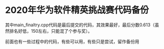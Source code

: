 # 2020年华为软件精英挑战赛代码备份

其中main_finaltry.cpp代码是最后提交的代码，其效果最好，最后分数0.613（虽然排名好低，150左右，只能混了个参与奖）。

前面也有一些过程中的代码，有些可以用，有些只是尝试，留作备份用